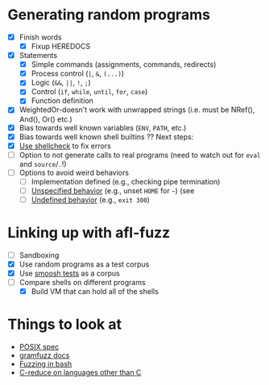 # Generating random programs

- [X] Finish words
  + [X] Fixup HEREDOCS
- [X] Statements
  + [X] Simple commands (assignments, commands, redirects)
  + [X] Process control (`|`, `&`, `(...)`)
  + [X] Logic (`&&`, `||`, `!`, `;`)
  + [X] Control (`if`, `while`, `until`, `for`, `case`)
  + [X] Function definition 
- [X] WeightedOr-doesn't work with unwrapped strings (i.e. must be NRef(), And(), Or() etc.)  
- [X] Bias towards well known variables (`ENV`, `PATH`, etc.)
- [X] Bias towards well known shell builtins
?? Next steps:
- [X] [Use shellcheck](https://github.com/koalaman/shellcheck) to fix errors
- [ ] Option to not generate calls to real programs (need to watch out for `eval` and `source`/`.`!)
- [ ] Options to avoid weird behaviors
  + [ ] Implementation defined (e.g., checking pipe termination)
  + [ ] [Unspecified behavior](https://github.com/mgree/smoosh/blob/master/unspec.md) (e.g., unset `HOME` for `~`) (see 
  + [ ] [Undefined behavior](https://github.com/mgree/smoosh/blob/master/undef.md) (e.g., `exit 300`)

# Linking up with afl-fuzz

- [ ] Sandboxing
- [X] Use random programs as a test corpus
- [X] Use [smoosh tests](https://github.com/mgree/smoosh/blob/master/tests) as a corpus
- [ ] Compare shells on different programs
  + [X] Build VM that can hold all of the shells

# Things to look at

- [POSIX spec](https://pubs.opengroup.org/onlinepubs/9699919799/)
- [gramfuzz docs](https://d0c-s4vage.github.io/gramfuzz/)
- [Fuzzing in bash](http://lcamtuf.blogspot.com/2014/10/bash-bug-how-we-finally-cracked.html)
- [C-reduce on languages other than C](https://linki.tools/2020/02/creduce-it-s-a-kind-of-magic.html)
